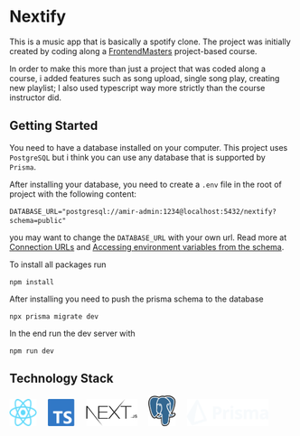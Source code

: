 # Nextify

This is a music app that is basically a spotify clone.
The project was initially created by coding along a [FrontendMasters](https://frontendmasters.com/courses/fullstack-app-next/) project-based course.

In order to make this more than just a project that was coded along a course, i added features such as song upload, single song play, creating new playlist; I also used typescript way more strictly than the course instructor did.

## Getting Started

You need to have a database installed on your computer. This project uses `PostgreSQL` but i think you can use any
database that is supported by `Prisma`.

After installing your database, you need to create a `.env` file in the root of project with the following content:

```
DATABASE_URL="postgresql://amir-admin:1234@localhost:5432/nextify?schema=public"
```

you may want to change the `DATABASE_URL` with your own url. Read more at [Connection URLs](https://www.prisma.io/docs/reference/database-reference/connection-urls) and
[Accessing environment variables from the schema](https://www.prisma.io/docs/concepts/components/prisma-schema#accessing-environment-variables-from-the-schema).

To install all packages run

```
npm install
```

After installing you need to push the prisma schema to the database

```
npx prisma migrate dev
```

In the end run the dev server with

```
npm run dev
```

## Technology Stack

<a style="margin-right: 1rem" href="https://reactjs.org/" title="React"><img src="markdown/reactjs.svg" width="48" height="48" /></a>
<a style="margin-right: 1rem" href="https://www.typescriptlang.org/" title="Typescript"><img src="markdown/typescript.svg" width="48" height="48"/></a>
<a style="margin-right: 1rem" href="https://nextjs.org" title="Next.js"><img src="markdown/nextjs.svg" height="48" width="90"/></a>
<a style="margin-right: 1rem" href="https://www.postgresql.org/" title="Postgres"><img src="markdown/postgres.svg" width="48" height="54"/></a>
<a style="margin-right: 1rem" href="https://www.prisma.io/" title="prisma"><img src="markdown/prisma.svg" width="144" height="48"/></a>
